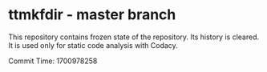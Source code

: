 # ttmkfdir - master branch

This repository contains frozen state of the repository.
Its history is cleared. It is used only for static code
analysis with Codacy.

Commit Time: 1700978258